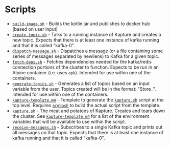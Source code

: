 # Scripts

* [`build-image.sh`](./build-image.sh) - Builds the kotlin jar and publishes to docker hub (based on user input)
* [`create-topic.sh`](./create-topic.sh) - Talks to a running instance of Kapture and creates a new topic.  Expects that there is at least one instance of kafka running and that it is called "kafka-0".
* [`dispatch-message.sh`](./dispatch-message.sh) - Dispatches a message (or a file containing some series of messages separated by newliens) to Kafka for a given topic.
* [`fetch-deps.sh`](./fetch-deps.sh) - Fetches dependencies needed for the kafka/redis connection portions of the cluster to function.  Expects to be run in an Alpine container (i.e. uses `apk`).  Intended for use within one of the containers.
* [`generate-topics.sh`](./generate-topics.sh) - Generates a list of topics based on an input variable from the user.  Topics created will be in the format: "Store_<NUMBER>".  Intended for use within one of the containers.
* [`kapture-template.m4`](./kapture-template.m4) - Template to generate the [`kapture.sh`](../kapture.sh) script at the top level.  Requires [`argbash`](https://argbash.io/) to build the actual script from the template.
* [`kapture.sh`](./kapture.sh) - The meat and potatoes of Kapture.  Creates and tears down the cluster.  See [`kapture-template.m4`](./kapture-template.m4) for a list of the environment variables that will be available to use within the script.
* [`receive-messages.sh`](./receive-messages.sh) - Subscribes to a single Kafka topic and prints out all messages on that topic.  Expects that there is at least one instance of kafka running and that it is called "kafka-0". 